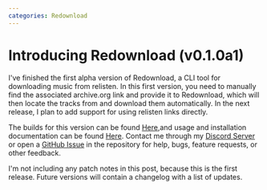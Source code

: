 ```yaml
---
categories: Redownload
---
```


# Introducing Redownload (v0.1.0a1)
I've finished the first alpha version of Redownload, a CLI tool for downloading music from relisten. In this first version, you need to manually find the associated archive.org link and provide it to Redownload, which will then locate the tracks from and download them automatically. In the next release, I plan to add support for using relisten links directly.

The builds for this version can be found [Here](https://github.com/Morpheus636/redownload/releases/tag/v0.1.0a1),and usage and installation documentation can be found [Here](https://github.com/Morpheus636/redownload/blob/v0.1.0a1/docs/usage.md). Contact me through my [Discord Server](https://discord.morpheus636.com) or open a [GitHub Issue](https://github.com/Morpheus636/redownload/issues) in the repository for help, bugs, feature requests, or other feedback.

I'm not including any patch notes in this post, because this is the first release. Future versions will contain a changelog with a list of updates.
